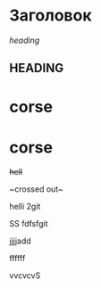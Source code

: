 # Заголовок 

*heading*

## HEADING ##

corse
===

corse
==

~~hell~~



~crossed out~

helli 2git 

SS
fdfsfgit

jjjjadd

ffffff

vvcvcvS